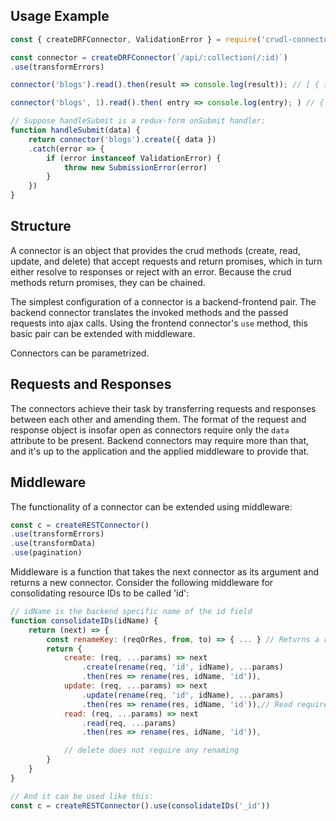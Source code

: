 ## Usage Example

```js
const { createDRFConnector, ValidationError } = require('crudl-connectors-drf');

const connector = createDRFConnector(`/api/:collection(/:id)`)
.use(transformErrors)

connector('blogs').read().then(result => console.log(result)); // [ { id: 1, ... }, { id: 2, ... }, ...]

connector('blogs', 1).read().then( entry => console.log(entry); ) // { id: 1, title: "How to write middleware", ... }

// Suppose handleSubmit is a redux-form onSubmit handler:
function handleSubmit(data) {
    return connector('blogs').create({ data })
    .catch(error => {
        if (error instanceof ValidationError) {
            throw new SubmissionError(error)
        }
    })
}
```

## Structure

A connector is an object that provides the crud methods (create, read, update, and delete) that accept requests and return promises, which in turn either resolve to responses or reject with an error. Because the crud methods return promises, they can be chained.

The simplest configuration of a connector is a backend-frontend pair. The backend connector translates the invoked methods and the passed requests into ajax calls. Using the frontend connector's `use` method, this basic pair can be extended with middleware.

Connectors can be parametrized.

## Requests and Responses

The connectors achieve their task by transferring requests and responses between each other and amending them. The format of the request and response object is insofar open as connectors require only the `data` attribute to be present. Backend connectors may require more than that, and it's up to the application and the applied middleware to provide that.

## Middleware

The functionality of a connector can be extended using middleware:

```js
const c = createRESTConnector()
.use(transformErrors)
.use(transformData)
.use(pagination)
```

Middleware is a function that takes the next connector as its argument and returns a new connector. Consider the following middleware for consolidating resource IDs to be called 'id':

```js
// idName is the backend specific name of the id field
function consolidateIDs(idName) {
    return (next) => {
        const renameKey: (reqOrRes, from, to) => { ... } // Returns a request or response with a renamed key
        return {
            create: (req, ...params) => next
                .create(rename(req, 'id', idName), ...params)
                .then(res => rename(res, idName, 'id')),
            update: (req, ...params) => next
                .update(rename(req, 'id', idName), ...params)
                .then(res => rename(res, idName, 'id')),// Read requires renaming only of the response
            read: (req, ...params) => next
                .read(req, ...params)
                .then(res => rename(res, idName, 'id')),

            // delete does not require any renaming
        }
    }
}

// And it can be used like this:
const c = createRESTConnector().use(consolidateIDs('_id'))
```
